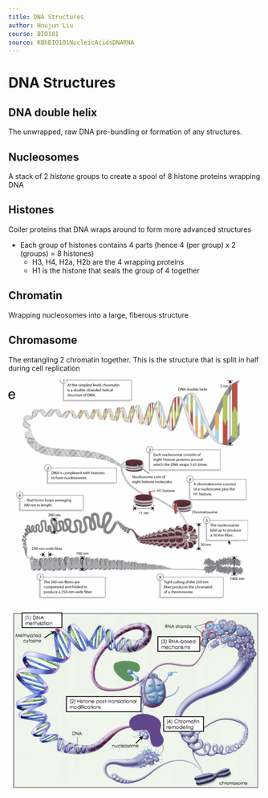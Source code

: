 ```yaml
---
title: DNA Structures
author: Houjun Liu
course: BIO101
source: KBhBIO101NucleicAcidsDNARNA
---
```


# DNA Structures
## DNA double helix
The unwrapped, raw DNA pre-bundling or formation of any structures.

## Nucleosomes
A stack of 2 _histone_ groups to create a spool of 8 histone proteins wrapping DNA

## Histones
Coiler proteins that DNA wraps around to form more advanced structures

* Each group of histones contains 4 parts (hence 4 (per group) x 2 (groups) = 8 histones)
	* H3, H4, H2a, H2b are the 4 wrapping proteins
	* H1 is the histone that seals the group of 4 together

## Chromatin
Wrapping nucleosomes into a large, fiberous structure

## Chromasome
The entangling 2 chromatin together. This is the structure that is split in half during cell replication

![levelsofdna.png](levelsofdna.png)

![histones.png](histones.png)